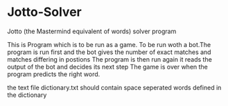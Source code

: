 Jotto-Solver
============

Jotto (the Mastermind equivalent of words) solver program

This is Program which is to be run as a game.
To be run woth a bot.The program is run first 
and the bot gives the number of exact matches and matches differing in postions
The program is then run again it reads the output of the bot and decides its next step
The game is over when the program predicts the right word.


the text file dictionary.txt should contain space seperated words defined in the dictionary


